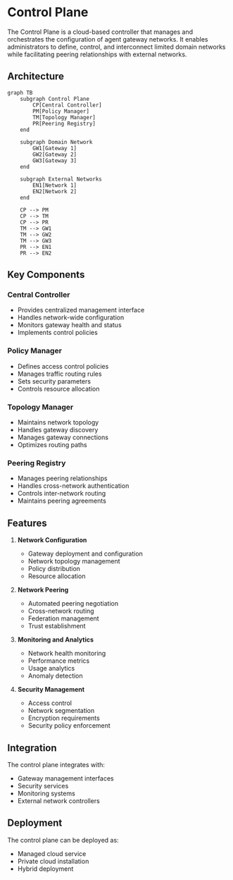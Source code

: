 # Control Plane

The Control Plane is a cloud-based controller that manages and orchestrates the configuration of agent gateway networks. It enables administrators to define, control, and interconnect limited domain networks while facilitating peering relationships with external networks.

## Architecture

```mermaid
graph TB
    subgraph Control Plane
        CP[Central Controller]
        PM[Policy Manager]
        TM[Topology Manager]
        PR[Peering Registry]
    end

    subgraph Domain Network
        GW1[Gateway 1]
        GW2[Gateway 2]
        GW3[Gateway 3]
    end

    subgraph External Networks
        EN1[Network 1]
        EN2[Network 2]
    end

    CP --> PM
    CP --> TM
    CP --> PR
    TM --> GW1
    TM --> GW2
    TM --> GW3
    PR --> EN1
    PR --> EN2
```

## Key Components

### Central Controller

- Provides centralized management interface
- Handles network-wide configuration
- Monitors gateway health and status
- Implements control policies

### Policy Manager

- Defines access control policies
- Manages traffic routing rules
- Sets security parameters
- Controls resource allocation

### Topology Manager

- Maintains network topology
- Handles gateway discovery
- Manages gateway connections
- Optimizes routing paths

### Peering Registry

- Manages peering relationships
- Handles cross-network authentication
- Controls inter-network routing
- Maintains peering agreements

## Features

1. **Network Configuration**
   - Gateway deployment and configuration
   - Network topology management
   - Policy distribution
   - Resource allocation

2. **Network Peering**
   - Automated peering negotiation
   - Cross-network routing
   - Federation management
   - Trust establishment

3. **Monitoring and Analytics**
   - Network health monitoring
   - Performance metrics
   - Usage analytics
   - Anomaly detection

4. **Security Management**
   - Access control
   - Network segmentation
   - Encryption requirements
   - Security policy enforcement

## Integration

The control plane integrates with:

- Gateway management interfaces
- Security services
- Monitoring systems
- External network controllers

## Deployment

The control plane can be deployed as:

- Managed cloud service
- Private cloud installation
- Hybrid deployment